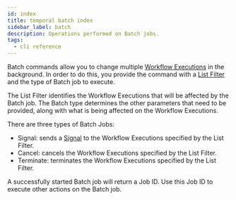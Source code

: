 ```yaml
---
id: index
title: temporal batch index
sidebar_label: batch
description: Operations performed on Batch jobs.
tags:
  - cli reference
---
```


Batch commands allow you to change multiple [Workflow Executions](/concepts/what-is-a-workflow-execution) in the background.
In order to do this, you provide the command with a [List Filter](/concepts/what-is-a-list-filter) and the type of Batch job to execute.

The List Filter identifies the Workflow Executions that will be affected by the Batch job.
The Batch type determines the other parameters that need to be provided, along with what is being affected on the Workflow Executions.

There are three types of Batch Jobs:

- Signal: sends a [Signal](/concepts/what-is-a-signal) to the Workflow Executions specified by the List Filter.
- Cancel: cancels the Workflow Executions specified by the List Filter.
- Terminate: terminates the Workflow Executions specified by the List Filter.

A successfully started Batch job will return a Job ID.
Use this Job ID to execute other actions on the Batch job.
